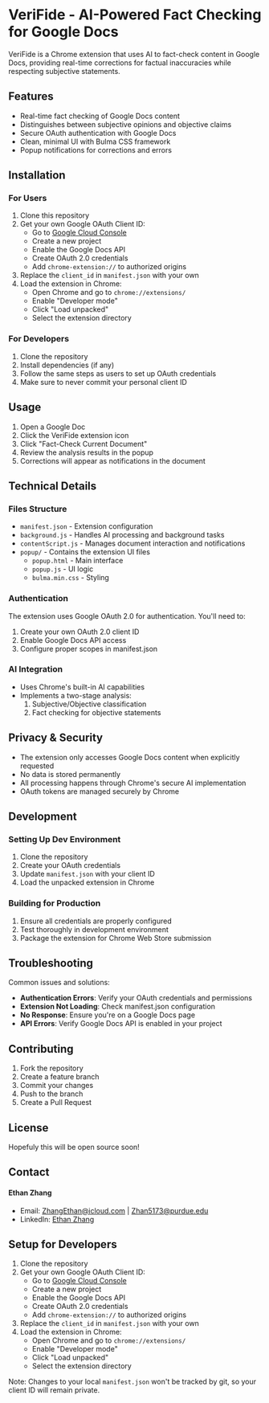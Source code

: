 # VeriFide - AI-Powered Fact Checking for Google Docs

VeriFide is a Chrome extension that uses AI to fact-check content in Google Docs, providing real-time corrections for factual inaccuracies while respecting subjective statements.

## Features

- Real-time fact checking of Google Docs content
- Distinguishes between subjective opinions and objective claims
- Secure OAuth authentication with Google Docs
- Clean, minimal UI with Bulma CSS framework
- Popup notifications for corrections and errors

## Installation

### For Users
1. Clone this repository
2. Get your own Google OAuth Client ID:
   - Go to [Google Cloud Console](https://console.cloud.google.com/)
   - Create a new project
   - Enable the Google Docs API
   - Create OAuth 2.0 credentials
   - Add `chrome-extension://` to authorized origins
3. Replace the `client_id` in `manifest.json` with your own
4. Load the extension in Chrome:
   - Open Chrome and go to `chrome://extensions/`
   - Enable "Developer mode"
   - Click "Load unpacked"
   - Select the extension directory

### For Developers
1. Clone the repository
2. Install dependencies (if any)
3. Follow the same steps as users to set up OAuth credentials
4. Make sure to never commit your personal client ID

## Usage

1. Open a Google Doc
2. Click the VeriFide extension icon
3. Click "Fact-Check Current Document"
4. Review the analysis results in the popup
5. Corrections will appear as notifications in the document

## Technical Details

### Files Structure
- `manifest.json` - Extension configuration
- `background.js` - Handles AI processing and background tasks
- `contentScript.js` - Manages document interaction and notifications
- `popup/` - Contains the extension UI files
  - `popup.html` - Main interface
  - `popup.js` - UI logic
  - `bulma.min.css` - Styling

### Authentication
The extension uses Google OAuth 2.0 for authentication. You'll need to:
1. Create your own OAuth 2.0 client ID
2. Enable Google Docs API access
3. Configure proper scopes in manifest.json

### AI Integration
- Uses Chrome's built-in AI capabilities
- Implements a two-stage analysis:
  1. Subjective/Objective classification
  2. Fact checking for objective statements

## Privacy & Security

- The extension only accesses Google Docs content when explicitly requested
- No data is stored permanently
- All processing happens through Chrome's secure AI implementation
- OAuth tokens are managed securely by Chrome

## Development

### Setting Up Dev Environment
1. Clone the repository
2. Create your OAuth credentials
3. Update `manifest.json` with your client ID
4. Load the unpacked extension in Chrome

### Building for Production
1. Ensure all credentials are properly configured
2. Test thoroughly in development environment
3. Package the extension for Chrome Web Store submission

## Troubleshooting

Common issues and solutions:
- **Authentication Errors**: Verify your OAuth credentials and permissions
- **Extension Not Loading**: Check manifest.json configuration
- **No Response**: Ensure you're on a Google Docs page
- **API Errors**: Verify Google Docs API is enabled in your project

## Contributing

1. Fork the repository
2. Create a feature branch
3. Commit your changes
4. Push to the branch
5. Create a Pull Request

## License

Hopefuly this will be open source soon!

## Contact

#### Ethan Zhang
- Email: ZhangEthan@icloud.com | Zhan5173@purdue.edu
- LinkedIn: [Ethan Zhang](https://www.linkedin.com/in/ez24/)


## Setup for Developers
1. Clone the repository
2. Get your own Google OAuth Client ID:
   - Go to [Google Cloud Console](https://console.cloud.google.com/)
   - Create a new project
   - Enable the Google Docs API
   - Create OAuth 2.0 credentials
   - Add `chrome-extension://` to authorized origins
3. Replace the `client_id` in `manifest.json` with your own
4. Load the extension in Chrome:
   - Open Chrome and go to `chrome://extensions/`
   - Enable "Developer mode"
   - Click "Load unpacked"
   - Select the extension directory

Note: Changes to your local `manifest.json` won't be tracked by git, so your client ID will remain private. 